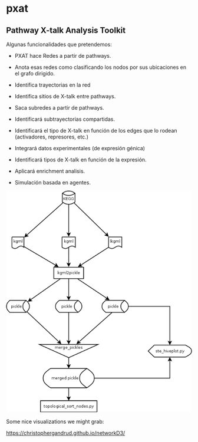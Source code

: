 # pxat

## Pathway X-talk Analysis Toolkit


Algunas funcionalidades que pretendemos:

- PXAT hace Redes a partir de pathways.

- Anota esas redes como clasificando los nodos por sus ubicaciones en el
  grafo dirigido.

- Identifica trayectorias en la red

- Identifica sitios de X-talk entre pathways.

- Saca subredes a partir de pathways.

- Identificará subtrayectorias compartidas.

- Identificará el tipo de X-talk en función de los edges que lo rodean
  (activadores, represores, etc.)

- Integrará datos experimentales (de expresión génica)

- Identificará tipos de X-talk en función de la expresión.

- Aplicará enrichment analisis.

- Simulación basada en agentes.

<img src="pxatline.png">


Some nice visualizations we might grab:

https://christophergandrud.github.io/networkD3/






